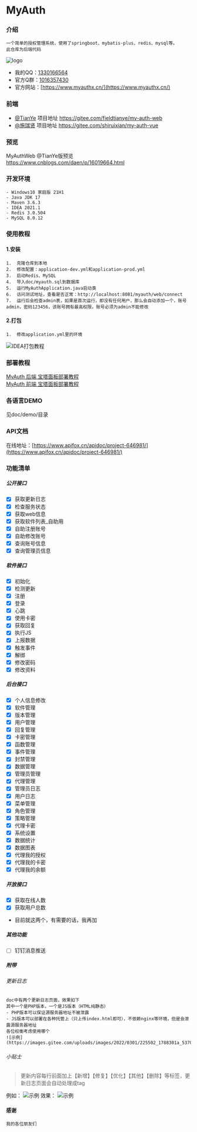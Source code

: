 # MyAuth

### 介绍
    一个简单的授权管理系统，使用了springboot、mybatis-plus、redis、mysql等。
    此仓库为后端代码

![logo](https://images.gitee.com/uploads/images/2022/0218/215303_dbbda392_5370510.png)

* 我的QQ：[1330166564](https://wpa.qq.com/msgrd?v=3&uin=1330166564&site=qq&menu=yes)
* 官方Q群：[1016357430](https://jq.qq.com/?_wv=1027&k=eaectWIr)
* 官方网站：[https://www.myauthx.cn/](https://www.myauthx.cn/)

### 前端
- [@TianYe](https://gitee.com/fieldtianye)
项目地址 https://gitee.com/fieldtianye/my-auth-web
- [@施瑞贤](https://gitee.com/shiruixian)
项目地址 https://gitee.com/shiruixian/my-auth-vue

### 预览

MyAuthWeb @TianYe版预览
https://www.cnblogs.com/daen/p/16019664.html


### 开发环境
    - Windows10 家庭版 21H1
    - Java JDK 17
    - Maven 3.6.3
    - IDEA 2021.1
    - Redis 3.0.504
    - MySQL 8.0.12

### 使用教程
#### 1.安装
    1.  克隆仓库到本地
    2.  修改配置：application-dev.yml和application-prod.yml
    3.  启动Redis、MySQL
    4.  导入doc/myauth.sql到数据库
    5.  运行MyAuthApplication.java启动类
    6.  访问测试地址，查看是否正常：http://localhost:8081/myauth/web/connect
    7.  运行后会检查admin表，如果是首次运行，即没有任何用户，那么会自动添加一个，账号admin，密码123456，该账号拥有最高权限，账号必须为admin不能修改
#### 2.打包
    1.  修改application.yml里的环境
![IDEA打包教程](https://images.gitee.com/uploads/images/2022/0311/191225_bdb8cfee_5370510.png)

### 部署教程
[MyAuth 后端 宝塔面板部署教程](https://www.cnblogs.com/daen/p/15997872.html)
<br>
[MyAuth 前端 宝塔面板部署教程](https://www.cnblogs.com/daen/p/16015813.html)

### 各语言DEMO
见doc/demo/目录

### API文档
在线地址：[https://www.apifox.cn/apidoc/project-646981/](https://www.apifox.cn/apidoc/project-646981/)

###  功能清单

##### 公开接口
- [x] 获取更新日志
- [x] 检查服务状态
- [x] 获取web信息
- [x] 获取软件列表_自助用
- [x] 自助注册账号
- [x] 自助修改账号
- [x] 查询账号信息
- [x] 查询管理员信息

##### 软件接口
- [x] 初始化
- [x] 检测更新
- [x] 注册
- [x] 登录
- [x] 心跳
- [x] 使用卡密
- [x] 获取回复
- [x] 执行JS
- [x] 上报数据
- [x] 触发事件
- [x] 解绑
- [x] 修改密码
- [x] 修改资料

##### 后台接口
- [x] 个人信息修改
- [x] 软件管理
- [x] 版本管理
- [x] 用户管理
- [x] 回复管理
- [x] 卡密管理
- [x] 函数管理
- [x] 事件管理
- [x] 封禁管理
- [x] 数据管理
- [x] 管理员管理
- [x] 代理管理
- [x] 管理员日志
- [x] 用户日志
- [x] 菜单管理
- [x] 角色管理
- [x] 策略管理
- [x] 代理卡密
- [x] 系统设置
- [x] 数据统计
- [x] 数据图表
- [x] 代理我的授权
- [x] 代理我的卡密
- [x] 代理我的余额

##### 开放接口
- [x] 获取在线人数
- [x] 获取用户总数 
- 目前就这两个，有需要的话，我再加

##### 其他功能
- [ ] 钉钉消息推送

##### 附带
###### 更新日志
    doc中有两个更新日志页面，效果如下
    其中一个是PHP版本，一个是JS版本（HTML纯静态）
    - PHP版本可以保证源服务器地址不被泄露
    - JS版本可以部署在各种托管上（只上传index.html即可），不依赖nginx等环境，但是会泄露源服务器地址
    各位权衡考虑使用哪个
	![示例](https://images.gitee.com/uploads/images/2022/0301/225502_1788301a_5370510.png)
###### 小贴士
> 更新内容每行前面加上【新增】【修复】【优化】【其他】【删除】等标签，更新日志页面会自动处理成tag

例如：
![示例](https://images.gitee.com/uploads/images/2022/0317/235803_7fe34f73_5370510.png)
效果：
![示例](https://images.gitee.com/uploads/images/2022/0317/235842_d3407750_5370510.png)

#### 感谢
    我的各位朋友们
